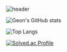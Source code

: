 ![header](https://capsule-render.vercel.app/api?type=rounded&color=timeGradient&text=Welcome%20to%20Geon's%20GitHub%20👋&animation=twinkling&fontSize=40&fontAlignY=50&fontAlign=50&height=180)


![Geon's GitHub stats](https://github-readme-stats.vercel.app/api?username=gunGeongun&show_icons=true&theme=radical)

![Top Langs](https://github-readme-stats.vercel.app/api/top-langs/?username=gunGeongun&layout=compact)

[![Solved.ac Profile](http://mazassumnida.wtf/api/v2/generate_badge?boj=kk6696)](https://solved.ac/kk6696/)
